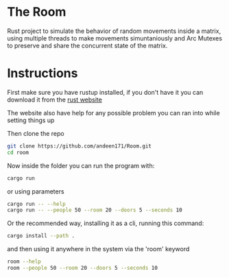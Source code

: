 # The Room
Rust project to simulate the behavior of random movements inside a matrix, using multiple threads to make movements simuntaniously and Arc Mutexes to preserve and share the concurrent state of the matrix.
 
# Instructions

First make sure you have rustup installed, if you don't have it you can download it from the <a href="https://www.rust-lang.org/tools/install">rust website</a>
 
The website also have help for any possible problem you can ran into while setting things up

Then clone the repo

```sh
git clone https://github.com/andeen171/Room.git
cd room
```

Now inside the folder you can run the program with:

```sh
cargo run
```
or using parameters
```sh
cargo run -- --help
cargo run -- --people 50 --room 20 --doors 5 --seconds 10
```

Or the recommended way, installing it as a cli, running this command:
```sh
cargo install --path .
```

and then using it anywhere in the system via the 'room' keyword
```sh
room --help
room --people 50 --room 20 --doors 5 --seconds 10
```
